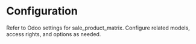 # Configuration

Refer to Odoo settings for sale_product_matrix. Configure related models, access rights, and options as needed.
